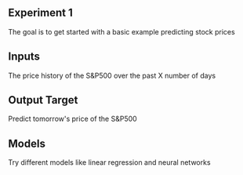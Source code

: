 ## Experiment 1

The goal is to get started with a basic example predicting stock prices

## Inputs
The price history of the S&P500 over the past X number of days

## Output Target
Predict tomorrow's price of the S&P500

## Models
Try different models like linear regression and neural networks
